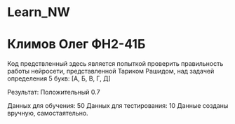 # Learn_NW
# Климов Олег ФН2-41Б
Код предствленный здесь является попыткой проверить правильность работы нейросети, представленной Тариком Рашидом, над задачей определения 5 букв:
[А, Б, В, Г, Д]

Результат: Положительный 0.7 

Данных для обучения: 50
Данных для тестирования: 10
Данные созданы вручную, самостаятельно.
